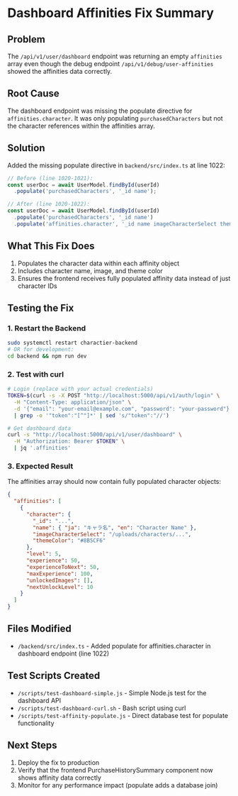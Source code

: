# Dashboard Affinities Fix Summary

## Problem
The `/api/v1/user/dashboard` endpoint was returning an empty `affinities` array even though the debug endpoint `/api/v1/debug/user-affinities` showed the affinities data correctly.

## Root Cause
The dashboard endpoint was missing the populate directive for `affinities.character`. It was only populating `purchasedCharacters` but not the character references within the affinities array.

## Solution
Added the missing populate directive in `backend/src/index.ts` at line 1022:

```typescript
// Before (line 1020-1021):
const userDoc = await UserModel.findById(userId)
  .populate('purchasedCharacters', '_id name');

// After (line 1020-1022):
const userDoc = await UserModel.findById(userId)
  .populate('purchasedCharacters', '_id name')
  .populate('affinities.character', '_id name imageCharacterSelect themeColor');
```

## What This Fix Does
1. Populates the character data within each affinity object
2. Includes character name, image, and theme color
3. Ensures the frontend receives fully populated affinity data instead of just character IDs

## Testing the Fix

### 1. Restart the Backend
```bash
sudo systemctl restart charactier-backend
# OR for development:
cd backend && npm run dev
```

### 2. Test with curl
```bash
# Login (replace with your actual credentials)
TOKEN=$(curl -s -X POST "http://localhost:5000/api/v1/auth/login" \
  -H "Content-Type: application/json" \
  -d '{"email": "your-email@example.com", "password": "your-password"}' \
  | grep -o '"token":"[^"]*' | sed 's/"token":"//')

# Get dashboard data
curl -s "http://localhost:5000/api/v1/user/dashboard" \
  -H "Authorization: Bearer $TOKEN" \
  | jq '.affinities'
```

### 3. Expected Result
The affinities array should now contain fully populated character objects:
```json
{
  "affinities": [
    {
      "character": {
        "_id": "...",
        "name": { "ja": "キャラ名", "en": "Character Name" },
        "imageCharacterSelect": "/uploads/characters/...",
        "themeColor": "#8B5CF6"
      },
      "level": 5,
      "experience": 50,
      "experienceToNext": 50,
      "maxExperience": 100,
      "unlockedImages": [],
      "nextUnlockLevel": 10
    }
  ]
}
```

## Files Modified
- `/backend/src/index.ts` - Added populate for affinities.character in dashboard endpoint (line 1022)

## Test Scripts Created
- `/scripts/test-dashboard-simple.js` - Simple Node.js test for the dashboard API
- `/scripts/test-dashboard-curl.sh` - Bash script using curl
- `/scripts/test-affinity-populate.js` - Direct database test for populate functionality

## Next Steps
1. Deploy the fix to production
2. Verify that the frontend PurchaseHistorySummary component now shows affinity data correctly
3. Monitor for any performance impact (populate adds a database join)